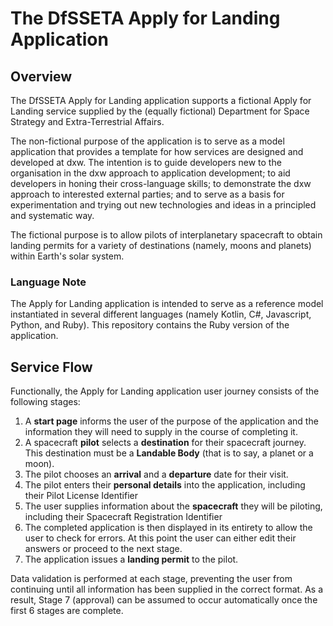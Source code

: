 # The DfSSETA Apply for Landing Application

## Overview

The DfSSETA Apply for Landing application supports a fictional Apply for Landing
service supplied by the (equally fictional) Department for Space Strategy and
Extra-Terrestrial Affairs.

The non-fictional purpose of the application is to serve as a model application
that provides a template for how services are designed and developed at dxw. The
intention is to guide developers new to the organisation in the dxw approach to
application development; to aid developers in honing their cross-language
skills; to demonstrate the dxw approach to interested external parties; and to
serve as a basis for experimentation and trying out new technologies and ideas
in a principled and systematic way.

The fictional purpose is to allow pilots of interplanetary spacecraft to obtain
landing permits for a variety of destinations (namely, moons and planets) within
Earth's solar system.

### Language Note

The Apply for Landing application is intended to serve as a reference model
instantiated in several different languages (namely Kotlin, C#, Javascript,
Python, and Ruby). This repository contains the Ruby version of the application.

## Service Flow

Functionally, the Apply for Landing application user journey consists of the
following stages:

1. A **start page** informs the user of the purpose of the application and the
   information they will need to supply in the course of completing it.
2. A spacecraft **pilot** selects a **destination** for their spacecraft
   journey. This destination must be a **Landable Body** (that is to say, a
   planet or a moon).
3. The pilot chooses an **arrival** and a **departure** date for their visit.
4. The pilot enters their **personal details** into the application, including
   their Pilot License Identifier
5. The user supplies information about the **spacecraft** they will be piloting,
   including their Spacecraft Registration Identifier
6. The completed application is then displayed in its entirety to allow the user
   to check for errors. At this point the user can either edit their answers or
   proceed to the next stage.
7. The application issues a **landing permit** to the pilot.

Data validation is performed at each stage, preventing the user from continuing
until all information has been supplied in the correct format. As a result,
Stage 7 (approval) can be assumed to occur automatically once the first 6 stages
are complete.
